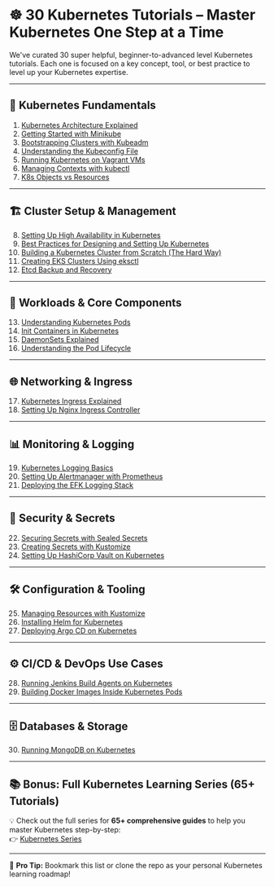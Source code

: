 # ☸️ 30 Kubernetes Tutorials – Master Kubernetes One Step at a Time

We've curated 30 super helpful, beginner-to-advanced level Kubernetes tutorials. Each one is focused on a key concept, tool, or best practice to level up your Kubernetes expertise.

---

## 🚀 Kubernetes Fundamentals

1. [Kubernetes Architecture Explained](https://lnkd.in/dSMJHvKb)  
2. [Getting Started with Minikube](https://lnkd.in/gzAtKC8C)  
3. [Bootstrapping Clusters with Kubeadm](https://lnkd.in/dn2wHC5M)  
4. [Understanding the Kubeconfig File](https://lnkd.in/g6rrNTMM)  
5. [Running Kubernetes on Vagrant VMs](https://lnkd.in/g4n5dJEr)  
6. [Managing Contexts with kubectl](https://lnkd.in/gR3WsMJ9)  
7. [K8s Objects vs Resources](https://lnkd.in/g3AT3tpj)

---

## 🏗️ Cluster Setup & Management

8. [Setting Up High Availability in Kubernetes](https://lnkd.in/e4_CpX8Q)  
9. [Best Practices for Designing and Setting Up Kubernetes](https://lnkd.in/gS5Pu4J)  
10. [Building a Kubernetes Cluster from Scratch (The Hard Way)](https://lnkd.in/gykmrghP)  
11. [Creating EKS Clusters Using eksctl](https://lnkd.in/gsmY_q93)  
12. [Etcd Backup and Recovery](https://lnkd.in/gBugx-eq)

---

## 🧩 Workloads & Core Components

13. [Understanding Kubernetes Pods](https://lnkd.in/g3rUEFVv)  
14. [Init Containers in Kubernetes](https://lnkd.in/gY9AkN5Y)  
15. [DaemonSets Explained](https://lnkd.in/ghyPDs5e)  
16. [Understanding the Pod Lifecycle](https://lnkd.in/g_szfqU6)

---

## 🌐 Networking & Ingress

17. [Kubernetes Ingress Explained](https://lnkd.in/gN8kbC_q)  
18. [Setting Up Nginx Ingress Controller](https://lnkd.in/gEQdrged)

---

## 📊 Monitoring & Logging

19. [Kubernetes Logging Basics](https://lnkd.in/gx7ReByS)  
20. [Setting Up Alertmanager with Prometheus](https://lnkd.in/g-XvT7sP)  
21. [Deploying the EFK Logging Stack](https://lnkd.in/gFMEQegB)

---

## 🔐 Security & Secrets

22. [Securing Secrets with Sealed Secrets](https://lnkd.in/g6dr7qxi)  
23. [Creating Secrets with Kustomize](https://lnkd.in/gMDgqarg)  
24. [Setting Up HashiCorp Vault on Kubernetes](https://lnkd.in/gvawd2jz)

---

## 🛠️ Configuration & Tooling

25. [Managing Resources with Kustomize](https://lnkd.in/gdEHP3_6)  
26. [Installing Helm for Kubernetes](https://lnkd.in/gsU3a8i)  
27. [Deploying Argo CD on Kubernetes](https://lnkd.in/g3me8Zzg)

---

## ⚙️ CI/CD & DevOps Use Cases

28. [Running Jenkins Build Agents on Kubernetes](https://lnkd.in/ggD4MSM)  
29. [Building Docker Images Inside Kubernetes Pods](https://lnkd.in/ghFTC3NV)

---

## 🗄️ Databases & Storage

30. [Running MongoDB on Kubernetes](https://lnkd.in/gsedxacY)

---

## 📚 Bonus: Full Kubernetes Learning Series (65+ Tutorials)

💡 Check out the full series for **65+ comprehensive guides** to help you master Kubernetes step-by-step:  
👉 [Kubernetes Series](https://lnkd.in/ggiJc4UY)

---

🎯 **Pro Tip:** Bookmark this list or clone the repo as your personal Kubernetes learning roadmap!
